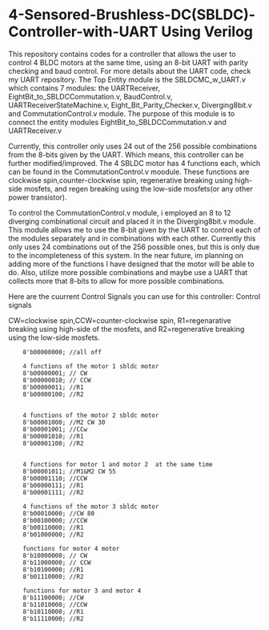 # 4-Sensored-Brushless-DC(SBLDC)-Controller-with-UART Using Verilog
This repository contains codes for a controller that allows the user to control 4 BLDC motors at the same time, using an 8-bit UART with parity checking and baud control. For more details about the UART code, check my UART repository.
The Top Entity module is the SBLDCMC_w_UART.v which contains 7 modules: the UARTReceiver, EightBit_to_SBLDCCommutation.v, BaudControl.v, UARTReceiverStateMachine.v, Eight_Bit_Parity_Checker.v, Diverging8bit.v and CommutationControl.v module.
The purpose of this module is to connect the entity modules EightBit_to_SBLDCCommutation.v and UARTReceiver.v

Currently, this controller only uses 24 out of the 256 possible combinations from the 8-bits given by the UART. Which means, this controller can be further modified/improved.
The 4 SBLDC motor has 4 functions each, which can be found in the CommutationControl.v moodule. These functions are clockwise spin,counter-clockwise spin, regenerative breaking using high-side mosfets, and regen breaking using the low-side mosfets(or any other power transistor).

To control the CommutationControl.v module, i employed an 8 to 12 diverging combinational circuit and placed it in the Diverging8bit.v module. This module allows me to use the 8-bit given by the UART to control each of the modules separately and in combinations with each other. Currently this only uses 24 combinations out of the 256 possible ones, but this is only due to the incompleteness of this system. In the near future, im planning on adding more of the functions I have designed that the motor will be able to do. Also, utilize more possible combinations and maybe use a UART that collects more that 8-bits to allow for more possible combinations. 

Here are the cuurrent Control Signals you can use for this controller:
Control signals	

CW=clockwise spin,CCW=counter-clockwise spin, R1=regenarative breaking using high-side of the mosfets, and R2=regenerative breaking using the low-side mosfets.
		
		8'b00000000; //all off
	
		4 functions of the motor 1 sbldc motor
		8'b00000001; // CW
		8'b00000010; // CCW
		8'b00000011; //R1
		8'b00000100; //R2
		
		
		4 functions of the motor 2 sbldc motor
		8'b00001000; //M2 CW 30
		8'b00001001; //CCw
		8'b00001010; //R1
		8'b00001100; //R2
	
		
		4 functions for motor 1 and motor 2  at the same time 
		8'b00001011; //M1&M2 CW 55
		8'b00001110; //CCW
		8'b00000111; //R1
		8'b00001111; //R2
	
		4 functions of the motor 3 sbldc motor
		8'b00010000; //CW 80
		8'b00100000; //CCW
		8'b00110000; //R1
		8'b01000000; //R2
	
		functions for motor 4 motor
		8'b10000000; // CW
		8'b11000000; // CCW
		8'b10100000; //R1
		8'b01110000; //R2
		
		functions for motor 3 and motor 4
		8'b11100000; //CW
		8'b11010000; //CCW
		8'b10110000; //R1
		8'b11110000; //R2

